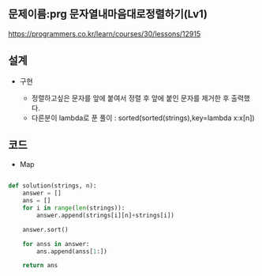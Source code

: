 <h2>문제이름:prg 문자열내마음대로정렬하기(Lv1)  </h2>

https://programmers.co.kr/learn/courses/30/lessons/12915

<h2>설계</h2>

- 구현

  - 정렬하고싶은 문자를 앞에 붙여서 정렬 후 앞에 붙인 문자를 제거한 후 출력했다.
  - 다른분이 lambda로 푼 풀이 : sorted(sorted(strings),key=lambda x:x[n])

<h2>코드</h2>

- Map

```python

def solution(strings, n):
    answer = []
    ans = []
    for i in range(len(strings)):
        answer.append(strings[i][n]+strings[i])

    answer.sort()

    for anss in answer:
        ans.append(anss[1:])

    return ans


```

